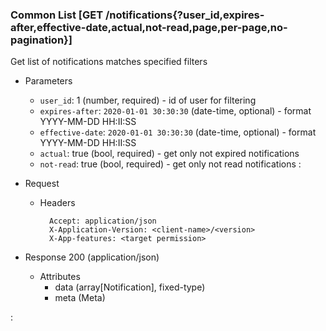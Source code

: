 ### Common List [GET /notifications{?user_id,expires-after,effective-date,actual,not-read,page,per-page,no-pagination}]

Get list of notifications matches specified filters

+ Parameters
    + `user_id`: 1 (number, required) - id of user for filtering
    + `expires-after`: `2020-01-01 30:30:30` (date-time, optional) - format YYYY-MM-DD HH:II:SS
    + `effective-date`: `2020-01-01 30:30:30` (date-time, optional) - format YYYY-MM-DD HH:II:SS
    + `actual`: true (bool, required) - get only not expired notifications
    + `not-read`: true (bool, required) - get only not read notifications
    :[](../pagination_parameters.md)

+ Request
    + Headers
    
            Accept: application/json
            X-Application-Version: <client-name>/<version>
            X-App-features: <target permission>

+ Response 200 (application/json)
    + Attributes
        + data (array[Notification], fixed-type)
        + meta (Meta)

:[](../error_responses.md)
